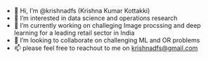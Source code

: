 - 👋 Hi, I’m @krishnadfs (Krishna Kumar Kottakki)
- 👀 I’m interested in data science and operations research 
- 🌱 I’m currently working on challeging Image procssing and deep learning for a leading retail sector in India 
- 💞️ I’m looking to collaborate on challenging ML and OR problems 
- 📫 please feel free to reachout to me on krishnadfs@gmail.com 

<!---
krishnadfs/krishnadfs is a ✨ special ✨ repository because its `README.md` (this file) appears on your GitHub profile.
You can click the Preview link to take a look at your changes.
--->
